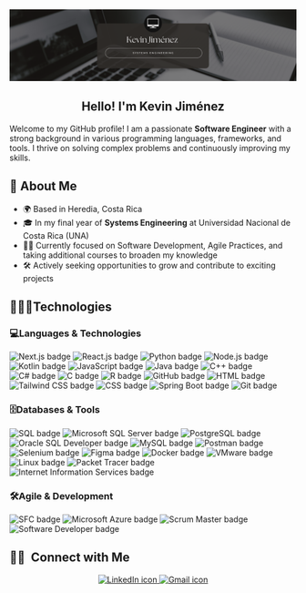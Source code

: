 <!-- Banner -->
<img alt="Night Coding" src="https://github.com/kevjimenezar/kevjimenezar/raw/main/BannerGit.png" />
<h2 style="text-align: center;">Hello! I'm Kevin Jiménez</h2>

<!-- Introduction -->
Welcome to my GitHub profile! I am a passionate **Software Engineer** with a strong background in various programming languages, frameworks, and tools. I thrive on solving complex problems and continuously improving my skills.

## 🚀 About Me

- 🌍 Based in Heredia, Costa Rica
- 🎓 In my final year of **Systems Engineering** at Universidad Nacional de Costa Rica (UNA)
- 👨‍💻 Currently focused on Software Development, Agile Practices, and taking additional courses to broaden my knowledge
- 🛠️ Actively seeking opportunities to grow and contribute to exciting projects


<!-- Skills -->
## 👨🏻‍💻Technologies</h2></summary>

<h3>💻​Languages & Technologies</h3>
<p align="left">
  <img src="https://img.shields.io/badge/Next.js-%23000000.svg?style=for-the-badge&logo=next.js&logoColor=white" alt="Next.js badge" height="30"/>
    <img src="https://img.shields.io/badge/React.js-%23282C34.svg?style=for-the-badge&logo=react&logoColor=61DAFB" alt="React.js badge" height="30"/>
    <img src="https://img.shields.io/badge/Python-%2314354C.svg?style=for-the-badge&logo=python&logoColor=white" alt="Python badge" height="30"/>
    <img src="https://img.shields.io/badge/Node.js-%234285F4.svg?style=for-the-badge&logo=node.js&logoColor=white" alt="Node.js badge" height="30"/>
    <img src="https://img.shields.io/badge/Kotlin-%230095D5.svg?style=for-the-badge&logo=kotlin&logoColor=white" alt="Kotlin badge" height="30"/>
    <img src="https://img.shields.io/badge/JavaScript-%23F7DF1C.svg?style=for-the-badge&logo=javascript&logoColor=black" alt="JavaScript badge" height="30"/>
    <img src="https://img.shields.io/badge/Java-%23E34F26.svg?style=for-the-badge&logo=java&logoColor=white" alt="Java badge" height="30"/>
    <img src="https://img.shields.io/badge/C%2B%2B-%2300599C.svg?style=for-the-badge&logo=c%2B%2B&logoColor=white" alt="C++ badge" height="30"/>
    <img src="https://img.shields.io/badge/C%23-%23239120.svg?style=for-the-badge&logo=csharp&logoColor=white" alt="C# badge" height="30"/>
    <img src="https://img.shields.io/badge/C-%232370ED.svg?style=for-the-badge&logo=c&logoColor=white" alt="C badge" height="30"/>
    <img src="https://img.shields.io/badge/R-%23275A7F.svg?style=for-the-badge&logo=r&logoColor=white" alt="R badge" height="30"/>
    <img src="https://img.shields.io/badge/GitHub-%23121011.svg?style=for-the-badge&logo=github&logoColor=white" alt="GitHub badge" height="30"/>
    <img src="https://img.shields.io/badge/HTML-%23E34F26.svg?style=for-the-badge&logo=html5&logoColor=white" alt="HTML badge" height="30"/>
    <img src="https://img.shields.io/badge/Tailwind%20CSS-%2338B2AC.svg?style=for-the-badge&logo=tailwindcss&logoColor=white" alt="Tailwind CSS badge" height="30"/>
    <img src="https://img.shields.io/badge/CSS-%231572B6.svg?style=for-the-badge&logo=css3&logoColor=white" alt="CSS badge" height="30"/>
    <img src="https://img.shields.io/badge/Spring%20Boot-%236DB33F.svg?style=for-the-badge&logo=springboot&logoColor=white" alt="Spring Boot badge" height="30"/>
    <img src="https://img.shields.io/badge/Git-%23F05032.svg?style=for-the-badge&logo=git&logoColor=white" alt="Git badge" height="30"/>
</p>
<h3>🗄️Databases & Tools</h3>
<p align="left">
    <img src="https://img.shields.io/badge/SQL-%234B8BBE.svg?style=for-the-badge&logo=sql&logoColor=white" alt="SQL badge" height="30"/>
    <img src="https://img.shields.io/badge/Microsoft%20SQL%20Server-%234B8BBE.svg?style=for-the-badge&logo=microsoftsqlserver&logoColor=white" alt="Microsoft SQL Server badge" height="30"/>
    <img src="https://img.shields.io/badge/PostgreSQL-%234B8BBE.svg?style=for-the-badge&logo=postgresql&logoColor=white" alt="PostgreSQL badge" height="30"/>
    <img src="https://img.shields.io/badge/Oracle%20SQL%20Developer-%23F80000.svg?style=for-the-badge&logo=oracle&logoColor=white" alt="Oracle SQL Developer badge" height="30"/>
    <img src="https://img.shields.io/badge/MySQL-%234B8BBE.svg?style=for-the-badge&logo=mysql&logoColor=white" alt="MySQL badge" height="30"/>
    <img src="https://img.shields.io/badge/Postman-%23FF6C37.svg?style=for-the-badge&logo=postman&logoColor=white" alt="Postman badge" height="30"/>
    <img src="https://img.shields.io/badge/Selenium-%234B76A1.svg?style=for-the-badge&logo=selenium&logoColor=white" alt="Selenium badge" height="30"/>
    <img src="https://img.shields.io/badge/Figma-%23F24E1E.svg?style=for-the-badge&logo=figma&logoColor=white" alt="Figma badge" height="30"/>
    <img src="https://img.shields.io/badge/Docker-%2300C6F7.svg?style=for-the-badge&logo=docker&logoColor=white" alt="Docker badge" height="30"/>
    <img src="https://img.shields.io/badge/VMware-%233B7DD8.svg?style=for-the-badge&logo=vmware&logoColor=white" alt="VMware badge" height="30"/>
    <img src="https://img.shields.io/badge/Linux-%23000000.svg?style=for-the-badge&logo=linux&logoColor=white" alt="Linux badge" height="30"/>
    <img src="https://img.shields.io/badge/Packet%20Tracer-%2300A3E0.svg?style=for-the-badge&logo=cisco&logoColor=white" alt="Packet Tracer badge" height="30"/>
    <img src="https://img.shields.io/badge/IIS-%2357A3A3.svg?style=for-the-badge&logo=microsoft&logoColor=white" alt="Internet Information Services badge" height="30"/>
</p>
<h3>🛠️Agile & Development</h3>
<p align="left">
  <img src="https://img.shields.io/badge/Scrum%20Fundamentals%20Certified%20(SFC)-%23F4A300.svg?style=for-the-badge&logo=scrum&logoColor=white" alt="SFC badge" height="30"/>
    <img src="https://img.shields.io/badge/Microsoft%20Azure-%230078D4.svg?style=for-the-badge&logo=azure&logoColor=white" alt="Microsoft Azure badge" height="30"/>
  <img src="https://img.shields.io/badge/Scrum%20Master-%2300B2A9.svg?style=for-the-badge&logo=scrum&logoColor=white" alt="Scrum Master badge" height="30"/>
    <img src="https://img.shields.io/badge/Software%20Developer-%2329B0E0.svg?style=for-the-badge&logo=developer&logoColor=white" alt="Software Developer badge" height="30"/>
</p>


<!-- Contact -->
## 🤝🏻 &nbsp;Connect with Me
<p align="center">
  <a href="https://www.linkedin.com/in/kevinjimenezar/" target="_blank">
    <img src="https://img.shields.io/badge/LinkedIn-0077B5.svg?style=for-the-badge&logo=linkedin&logoColor=white" alt="LinkedIn icon" height="30"/>
  </a>
  <a href="mailto:kevin.jimenez.ara@gmail.com" target="_blank">
    <img src="https://img.shields.io/badge/gmail-EA4335.svg?style=for-the-badge&logo=gmail&logoColor=white" alt="Gmail icon" height="30"/>
  </a>
</p>
